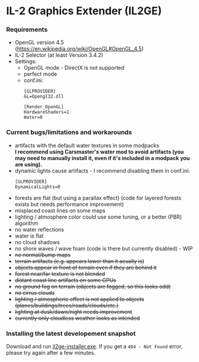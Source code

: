 # IL-2 Graphics Extender (IL2GE)

### Requirements
- OpenGL version 4.5 (https://en.wikipedia.org/wiki/OpenGL#OpenGL_4.5)
- IL-2 Selector (at least Version 3.4.2)
- Settings:
   - OpenGL mode - DirectX is not supported
   - perfect mode
   - conf.ini:
      ```
      [GLPROVIDER]
      GL=Opengl32.dll
      ```
      ```
      [Render_OpenGL]  
      HardwareShaders=1  
      Water=0
      ```

### Current bugs/limitations and workarounds
- artifacts with the default water textures in some modpacks  
  **I recommend using Carsmaster's water mod to avoid artifacts (you may need to manually install it, even if it's included in a modpack you are using).**
- dynamic lights cause artifacts - I recommend disabling them in conf.ini:
   ```
   [GLPROVIDER]
   DynamicalLights=0
   ```
- forests are flat (but using a parallax effect) (code for layered forests exists but needs performance improvement)
- misplaced coast lines on some maps
- lighting / atmosphere color could use some tuning, or a better (PBR) algorithm
- no water reflections
- water is flat
- no cloud shadows
- no shore waves / wave foam (code is there but currently disabled) - WIP
- ~~no normal/bump maps~~
- ~~terrain artifacts (e.g. appears lower than it acually is)~~
- ~~objects appear in front of terrain even if they are behind it~~
- ~~forest near/far texture is not blended~~
- ~~distant coast line artifacts on some GPUs~~
- ~~no ground fog on terrain (objects are fogged, so this looks odd)~~
- ~~no cirrus clouds~~
- ~~lighting / atmospheric effect is not applied to objects (planes/buildings/trees/roads/clouds/etc.)~~
- ~~lighting at dusk/dawn/night needs improvement~~
- ~~currently only cloudless weather looks as intended~~

### Installing the latest developement snapshot
Download and run [il2ge-installer.exe](https://gitlab.com/vrresto/il2ge/-/jobs/artifacts/master/raw/il2ge-installer.exe?job=build).
If you get a `404 - Not Found` error, please try again after a few minutes.
